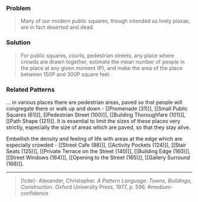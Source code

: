 ### Problem
>Many of our modern public squares, though intended as lively plazas, are in fact deserted and dead.

### Solution
>For public squares, courts, pedestrian streets, any place where crowds are drawn together, estimate the mean number of people in the place at any given moment (P), and make the area of the place between 150P and 300P square feet.

### Related Patterns
... in various places there are pedestrian areas, paved so that people will congregate there or walk up and down - [[Promenade (31)]], [[Small Public Squares (61)]], [[Pedestrian Street (100)]], [[Building Thoroughfare (101)]], [[Path Shape (121)]]. It is essential to limit the sizes of these places very strictly, especially the size of areas which are paved, so that they stay alive.

Embellish the density and feeling of life with areas at the edge which are especially crowded - [[Street Cafe (88)]], [[Activity Pockets (124)]], [[Stair Seats (125)]], [[Private Terrace on the Street (140)]], [[Building Edge (160)]], [[Street Windows (164)]], [[Opening to the Street (165)]], [[Gallery Surround (166)]].

---
> [!cite]- Alexander, Christopher. _A Pattern Language: Towns, Buildings, Construction_. Oxford University Press, 1977, p. 596.
> #medium-confidence 